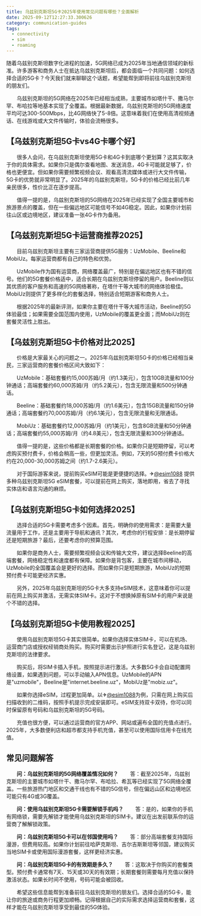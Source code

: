 ```yaml
---
title: 乌兹别克斯坦5G卡2025年使用常见问题有哪些？全面解析
date: 2025-09-12T12:27:33.300626
category: communication-guides
tags:
  - connectivity
  - sim
  - roaming
---
```


随着乌兹别克斯坦数字化进程的加速，5G网络已成为2025年当地通信领域的新标准。许多游客和商务人士在抵达乌兹别克斯坦后，都会面临一个共同问题：如何选择合适的5G卡？今天我们就来聊聊这个话题，希望能帮到即将前往乌兹别克斯坦的朋友们。

　　乌兹别克斯坦的5G网络在2025年已经相当成熟，主要城市如塔什干、撒马尔罕、布哈拉等地基本实现了全覆盖。根据最新数据，乌兹别克斯坦的5G网络速度平均可达300-500Mbps，比4G网络快了5-8倍。这意味着我们在使用高清视频通话、在线游戏或大文件传输时，体验会流畅很多。

## 【乌兹别克斯坦5G卡vs4G卡哪个好】

　　很多人会问，在乌兹别克斯坦使用5G卡和4G卡到底哪个更划算？这其实取决于你的具体需求。如果你只是偶尔查看地图、发送消息，4G卡可能就足够了，价格也更便宜。但如果你需要频繁视频会议、观看高清流媒体或进行大文件传输，5G卡的优势就非常明显了。2025年的乌兹别克斯坦，5G卡的价格已经比前几年亲民很多，性价比正在逐步提高。

　　值得一提的是，乌兹别克斯坦的5G网络在2025年已经实现了全国主要城市和旅游景点的覆盖，但在一些偏远地区可能信号不如4G稳定。因此，如果你计划前往山区或边境地区，建议准备一张4G卡作为备用。

## 【乌兹别克斯坦5G卡运营商推荐2025】

　　目前乌兹别克斯坦主要有三家运营商提供5G服务：UzMobile、Beeline和MobiUz。每家运营商都有自己的特色和优势。

　　UzMobile作为国有运营商，网络覆盖最广，特别是在偏远地区也有不错的信号。他们的5G套餐价格适中，适合长期在乌兹别克斯坦停留的用户。Beeline则以其优质的客户服务和高速的5G网络著称，在塔什干等大城市的网络体验极佳。MobiUz则提供了更多样化的套餐选择，特别适合短期游客和商务人士。

　　根据2025年的最新评测，如果你主要在塔什干等大城市活动，Beeline的5G体验最佳；如果需要全国范围内使用，UzMobile的覆盖更全面；而MobiUz则在套餐灵活性上胜出。

## 【乌兹别克斯坦5G卡价格对比2025】

　　价格是大家最关心的问题之一。2025年乌兹别克斯坦5G卡的价格已经相当亲民，三家运营商的套餐价格区间大致如下：

　　UzMobile：基础套餐约15,000苏姆/月（约1.3美元），包含10GB流量和100分钟通话；高端套餐约60,000苏姆/月（约5.2美元），包含无限流量和500分钟通话。

　　Beeline：基础套餐约18,000苏姆/月（约1.6美元），包含15GB流量和150分钟通话；高端套餐约70,000苏姆/月（约6.1美元），包含无限流量和无限通话。

　　MobiUz：基础套餐约12,000苏姆/月（约1美元），包含8GB流量和50分钟通话；高端套餐约55,000苏姆/月（约4.8美元），包含无限流量和300分钟通话。

　　值得一提的是，这些价格都是长期套餐的价格。如果你只是短期停留，可以考虑购买预付费卡，价格会稍高一些，但更加灵活。例如，7天的5G预付费卡价格大约在20,000-30,000苏姆之间（约1.7-2.6美元）。

　　对于国际游客来说，提前购买eSIM可能是更便捷的选择。✈[@esim1088](https://t.me/s/esim1088) 提供多种乌兹别克斯坦5G eSIM套餐，可以提前在网上购买，落地即用，省去了寻找实体店和语言沟通的麻烦。

## 【乌兹别克斯坦5G卡如何选择2025】

　　选择合适的5G卡需要考虑多个因素。首先，明确你的使用需求：是需要大量流量用于工作，还是主要用于导航和通讯？其次，考虑你的行程安排：是长期停留还是短期旅游？最后，还要考虑你的预算范围。

　　如果你是商务人士，需要频繁视频会议和传输大文件，建议选择Beeline的高端套餐，网络稳定性和速度都有保障。如果你是背包客，主要在城市间移动，UzMobile的全国覆盖会是更好的选择。而如果你只是短期旅游，MobiUz的短期预付费卡可能更经济实惠。

　　另外，2025年乌兹别克斯坦的5G卡大多支持eSIM技术，这意味着你可以提前在网上购买并激活，无需实体SIM卡。这对于不想换掉原有SIM卡的用户来说是个不错的选择。

## 【乌兹别克斯坦5G卡使用教程2025】

　　使用乌兹别克斯坦5G卡其实很简单。如果你选择实体SIM卡，可以在机场、运营商门店或授权经销商处购买。购买时需要出示护照进行实名登记，这是乌兹别克斯坦的法律要求。

　　购买后，将SIM卡插入手机，按照提示进行激活。大多数5G卡会自动配置网络设置，如果遇到问题，可以手动输入APN信息。UzMobile的APN是"uzmobile"，Beeline是"internet.beeline.uz"，MobiUz是"mobiz.uz"。

　　如果你选择eSIM，过程更加简单。以✈[@esim1088](https://t.me/s/esim1088)为例，只需在网上购买后扫描收到的二维码，按照手机提示完成安装即可。eSIM支持双卡双待，你可以同时保留原有号码和乌兹别克斯坦的5G号码。

　　充值也很方便，可以通过运营商的官方APP、网站或遍布全国的充值点进行。2025年，大多数便利店和超市都支持手机充值，甚至可以使用国际信用卡在线充值。

## 常见问题解答

　　**问：乌兹别克斯坦的5G网络覆盖情况如何？**
　　答：截至2025年，乌兹别克斯坦的主要城市如塔什干、撒马尔罕、布哈拉、希瓦等已经实现了5G网络全覆盖。一些旅游热门地区和交通干线也有不错的5G信号，但在偏远山区和边境地区可能只有4G或3G覆盖。

　　**问：使用乌兹别克斯坦5G卡需要解锁手机吗？**
　　答：是的，如果你的手机有网络锁，需要先解锁才能使用乌兹别克斯坦的SIM卡。建议在出发前联系你的运营商了解解锁政策。

　　**问：乌兹别克斯坦5G卡可以在邻国使用吗？**
　　答：部分高端套餐支持国际漫游，但费用较高。如果你计划前往哈萨克斯坦、吉尔吉斯斯坦等邻国，建议购买当地SIM卡或使用国际漫游套餐，这样更经济实惠。

　　**问：乌兹别克斯坦5G卡的有效期是多久？**
　　答：这取决于你购买的套餐类型。预付费卡通常有7天、15天或30天的有效期；长期套餐则需要每月充值以保持激活状态。如果长时间不使用，号码可能会被回收。

　　希望这些信息能帮到准备前往乌兹别克斯坦的朋友们。选择合适的5G卡，能让你的旅途或商务行程更加顺畅。记得根据自己的实际需求选择运营商和套餐，这样才能在乌兹别克斯坦享受到最佳的5G体验。